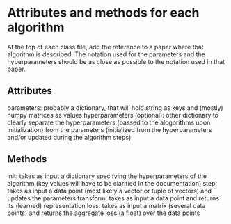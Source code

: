 # Attributes and methods for each algorithm

At the top of each class file, add the reference to a paper where that algorithm is described. The notation used for the parameters and the hyperparameters should be as close as possible to the notation used in that paper.

## Attributes
parameters: probably a dictionary, that will hold string as keys and (mostly) numpy matrices as values
hyperparameters (optional): other dictionary to clearly separate the hyperparameters (passed to the alogorithms upon initialization) from the parameters (initialized from the hyperparameters and/or updated during the algorithm steps)

## Methods
init: takes as input a dictionary specifying the hyperparameters of the algorithm (key values will have to be clarified in the documentation)
step: takes as input a data point (most likely a vector or tuple of vectors) and updates the parameters
transform: takes as input a data point and returns its (learned) representation
loss: takes as input a matrix (several data points) and returns the aggregate loss (a float) over the data points
